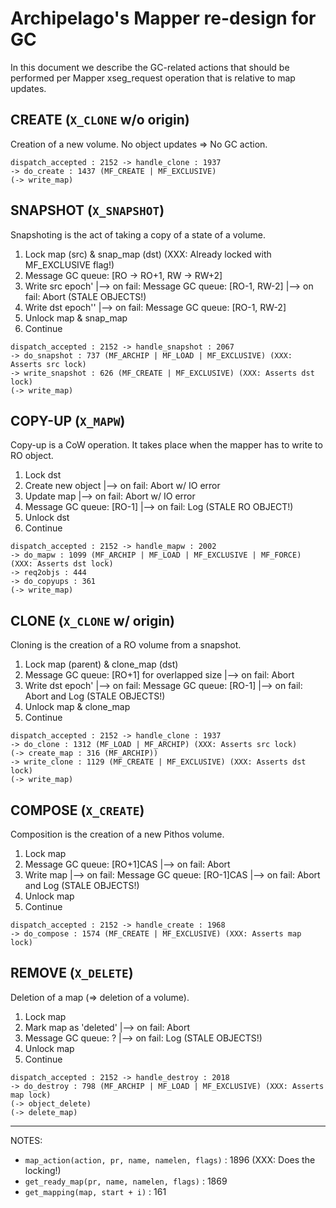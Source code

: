 # Archipelago's Mapper re-design for GC

In this document we describe the GC-related actions that should be performed per
Mapper xseg_request operation that is relative to map updates.

## CREATE (`X_CLONE` w/o origin)

Creation of a new volume. No object updates => No GC action.
```
dispatch_accepted : 2152 -> handle_clone : 1937
-> do_create : 1437 (MF_CREATE | MF_EXCLUSIVE)
(-> write_map)
```

## SNAPSHOT (`X_SNAPSHOT`)

Snapshoting is the act of taking a copy of a state of a volume.

1. Lock map (src) & snap_map (dst) (XXX: Already locked with MF_EXCLUSIVE flag!)
2. Message GC queue: [RO -> RO+1, RW -> RW+2]
3. Write src epoch'
    |--> on fail: Message GC queue: [RO-1, RW-2]
           |--> on fail: Abort (STALE OBJECTS!)
4. Write dst epoch''
     |--> on fail: Message GC queue: [RO-1, RW-2]
5. Unlock map & snap_map
6. Continue
```
dispatch_accepted : 2152 -> handle_snapshot : 2067
-> do_snapshot : 737 (MF_ARCHIP | MF_LOAD | MF_EXCLUSIVE) (XXX: Asserts src lock)
-> write_snapshot : 626 (MF_CREATE | MF_EXCLUSIVE) (XXX: Asserts dst lock)
(-> write_map)
```

## COPY-UP (`X_MAPW`)

Copy-up is a CoW operation. It takes place when the mapper has to write to RO
object.

1. Lock dst
2. Create new object
     |--> on fail: Abort w/ IO error
3. Update map
     |--> on fail: Abort w/ IO error
4. Message GC queue: [RO-1]
     |--> on fail: Log (STALE RO OBJECT!)
5. Unlock dst
6. Continue
```
dispatch_accepted : 2152 -> handle_mapw : 2002
-> do_mapw : 1099 (MF_ARCHIP | MF_LOAD | MF_EXCLUSIVE | MF_FORCE) (XXX: Asserts dst lock)
-> req2objs : 444
-> do_copyups : 361
(-> write_map)
```

## CLONE (`X_CLONE` w/ origin)

Cloning is the creation of a RO volume from a snapshot.

1. Lock map (parent) & clone_map (dst)
2. Message GC queue: [RO+1] for overlapped size
     |--> on fail: Abort
3. Write dst epoch'
     |--> on fail: Message GC queue: [RO-1]
            |--> on fail: Abort and Log (STALE OBJECTS!)
4. Unlock map & clone_map
5. Continue
```
dispatch_accepted : 2152 -> handle_clone : 1937
-> do_clone : 1312 (MF_LOAD | MF_ARCHIP) (XXX: Asserts src lock)
(-> create_map : 316 (MF_ARCHIP))
-> write_clone : 1129 (MF_CREATE | MF_EXCLUSIVE) (XXX: Asserts dst lock)
(-> write_map)
```

## COMPOSE (`X_CREATE`)

Composition is the creation of a new Pithos volume.

1. Lock map
2. Message GC queue: [RO+1]CAS
     |--> on fail: Abort
3. Write map
     |--> on fail: Message GC queue: [RO-1]CAS
            |--> on fail: Abort and Log (STALE OBJECTS!)
4. Unlock map
5. Continue
```
dispatch_accepted : 2152 -> handle_create : 1968
-> do_compose : 1574 (MF_CREATE | MF_EXCLUSIVE) (XXX: Asserts map lock)
```

## REMOVE (`X_DELETE`)

Deletion of a map (=> deletion of a volume).

1. Lock map
2. Mark map as 'deleted'
     |--> on fail: Abort
3. Message GC queue: ?
     |--> on fail: Log (STALE OBJECTS!)
4. Unlock map
5. Continue
```
dispatch_accepted : 2152 -> handle_destroy : 2018
-> do_destroy : 798 (MF_ARCHIP | MF_LOAD | MF_EXCLUSIVE) (XXX: Asserts map lock)
(-> object_delete)
(-> delete_map)
```
- - -
NOTES:
- `map_action(action, pr, name, namelen, flags)` : 1896 (XXX: Does the locking!)
- `get_ready_map(pr, name, namelen, flags)` : 1869
- `get_mapping(map, start + i)` : 161
